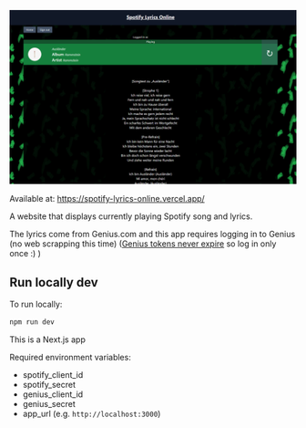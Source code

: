 ![image](./assets/screenshot.png)

Available at: https://spotify-lyrics-online.vercel.app/

A website that displays currently playing Spotify song and lyrics.

The lyrics come from Genius.com and this app requires logging in to Genius (no web scrapping this time) (<u>Genius tokens never expire</u> so log in only once :) )



## Run locally dev

To run locally:

```bash
npm run dev
```

This is a Next.js app

Required environment variables:
 - spotify_client_id
 - spotify_secret
 - genius_client_id
 - genius_secret
 - app_url (e.g. `http://localhost:3000`)
